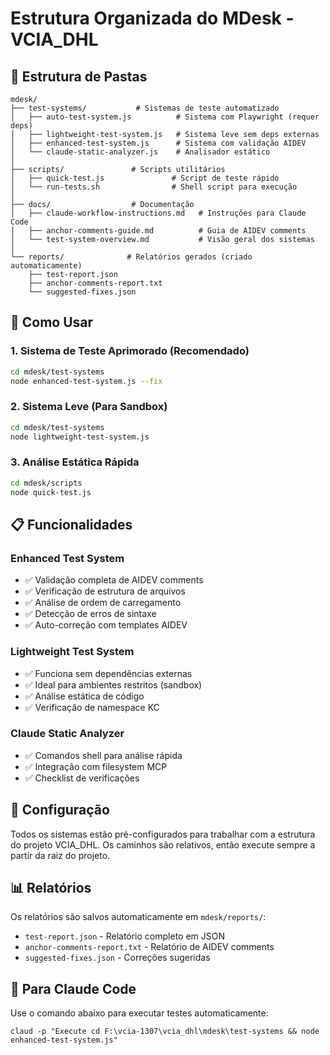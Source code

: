 # Estrutura Organizada do MDesk - VCIA_DHL

## 📁 Estrutura de Pastas

```
mdesk/
├── test-systems/           # Sistemas de teste automatizado
│   ├── auto-test-system.js          # Sistema com Playwright (requer deps)
│   ├── lightweight-test-system.js   # Sistema leve sem deps externas
│   ├── enhanced-test-system.js      # Sistema com validação AIDEV
│   └── claude-static-analyzer.js    # Analisador estático
│
├── scripts/               # Scripts utilitários
│   ├── quick-test.js               # Script de teste rápido
│   └── run-tests.sh                # Shell script para execução
│
├── docs/                  # Documentação
│   ├── claude-workflow-instructions.md   # Instruções para Claude Code
│   ├── anchor-comments-guide.md          # Guia de AIDEV comments
│   └── test-system-overview.md           # Visão geral dos sistemas
│
└── reports/              # Relatórios gerados (criado automaticamente)
    ├── test-report.json
    ├── anchor-comments-report.txt
    └── suggested-fixes.json
```

## 🚀 Como Usar

### 1. Sistema de Teste Aprimorado (Recomendado)
```bash
cd mdesk/test-systems
node enhanced-test-system.js --fix
```

### 2. Sistema Leve (Para Sandbox)
```bash
cd mdesk/test-systems
node lightweight-test-system.js
```

### 3. Análise Estática Rápida
```bash
cd mdesk/scripts
node quick-test.js
```

## 📋 Funcionalidades

### Enhanced Test System
- ✅ Validação completa de AIDEV comments
- ✅ Verificação de estrutura de arquivos
- ✅ Análise de ordem de carregamento
- ✅ Detecção de erros de sintaxe
- ✅ Auto-correção com templates AIDEV

### Lightweight Test System
- ✅ Funciona sem dependências externas
- ✅ Ideal para ambientes restritos (sandbox)
- ✅ Análise estática de código
- ✅ Verificação de namespace KC

### Claude Static Analyzer
- ✅ Comandos shell para análise rápida
- ✅ Integração com filesystem MCP
- ✅ Checklist de verificações

## 🔧 Configuração

Todos os sistemas estão pré-configurados para trabalhar com a estrutura do projeto VCIA_DHL.
Os caminhos são relativos, então execute sempre a partir da raiz do projeto.

## 📊 Relatórios

Os relatórios são salvos automaticamente em `mdesk/reports/`:
- `test-report.json` - Relatório completo em JSON
- `anchor-comments-report.txt` - Relatório de AIDEV comments
- `suggested-fixes.json` - Correções sugeridas

## 🤖 Para Claude Code

Use o comando abaixo para executar testes automaticamente:
```
claud -p "Execute cd F:\vcia-1307\vcia_dhl\mdesk\test-systems && node enhanced-test-system.js"
```